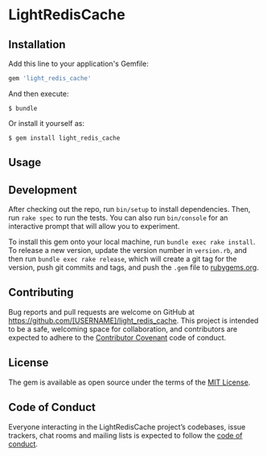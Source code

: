 # LightRedisCache

## Installation

Add this line to your application's Gemfile:

```ruby
gem 'light_redis_cache'
```

And then execute:

    $ bundle

Or install it yourself as:

    $ gem install light_redis_cache

## Usage

## Development

After checking out the repo, run `bin/setup` to install dependencies. Then, run `rake spec` to run the tests. You can also run `bin/console` for an interactive prompt that will allow you to experiment.

To install this gem onto your local machine, run `bundle exec rake install`. To release a new version, update the version number in `version.rb`, and then run `bundle exec rake release`, which will create a git tag for the version, push git commits and tags, and push the `.gem` file to [rubygems.org](https://rubygems.org).

## Contributing

Bug reports and pull requests are welcome on GitHub at https://github.com/[USERNAME]/light_redis_cache. This project is intended to be a safe, welcoming space for collaboration, and contributors are expected to adhere to the [Contributor Covenant](http://contributor-covenant.org) code of conduct.

## License

The gem is available as open source under the terms of the [MIT License](https://opensource.org/licenses/MIT).

## Code of Conduct

Everyone interacting in the LightRedisCache project’s codebases, issue trackers, chat rooms and mailing lists is expected to follow the [code of conduct](https://github.com/[USERNAME]/light_redis_cache/blob/master/CODE_OF_CONDUCT.md).
